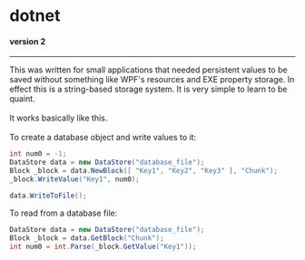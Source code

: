 # dotnet
#### version 2
<hr>
This was written for small applications that needed persistent values to be saved without something like WPF's resources and EXE property storage. In effect this is a string-based storage system. It is very simple to learn to be quaint.
<br>
<br>
It works basically like this.
<br>
<br>
To create a database object and write values to it:
<br>

```cs
int num0 = -1;
DataStore data = new DataStore("database_file");
Block _block = data.NewBlock([ "Key1", "Key2", "Key3" ], "Chunk");
_block.WriteValue("Key1", num0);

data.WriteToFile();
```

To read from a database file:
<br>

```cs
DataStore data = new DataStore("database_file");
Block _block = data.GetBlock("Chunk");
int num0 = int.Parse(_block.GetValue("Key1"));
```